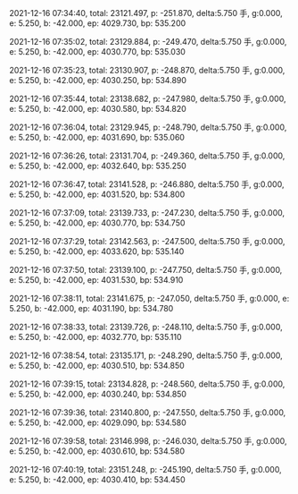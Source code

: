2021-12-16 07:34:40, total: 23121.497, p: -251.870, delta:5.750 手, g:0.000, e: 5.250, b: -42.000, ep: 4029.730, bp: 535.200

2021-12-16 07:35:02, total: 23129.884, p: -249.470, delta:5.750 手, g:0.000, e: 5.250, b: -42.000, ep: 4030.770, bp: 535.030

2021-12-16 07:35:23, total: 23130.907, p: -248.870, delta:5.750 手, g:0.000, e: 5.250, b: -42.000, ep: 4030.250, bp: 534.890

2021-12-16 07:35:44, total: 23138.682, p: -247.980, delta:5.750 手, g:0.000, e: 5.250, b: -42.000, ep: 4030.580, bp: 534.820

2021-12-16 07:36:04, total: 23129.945, p: -248.790, delta:5.750 手, g:0.000, e: 5.250, b: -42.000, ep: 4031.690, bp: 535.060

2021-12-16 07:36:26, total: 23131.704, p: -249.360, delta:5.750 手, g:0.000, e: 5.250, b: -42.000, ep: 4032.640, bp: 535.250

2021-12-16 07:36:47, total: 23141.528, p: -246.880, delta:5.750 手, g:0.000, e: 5.250, b: -42.000, ep: 4031.520, bp: 534.800

2021-12-16 07:37:09, total: 23139.733, p: -247.230, delta:5.750 手, g:0.000, e: 5.250, b: -42.000, ep: 4030.770, bp: 534.750

2021-12-16 07:37:29, total: 23142.563, p: -247.500, delta:5.750 手, g:0.000, e: 5.250, b: -42.000, ep: 4033.620, bp: 535.140

2021-12-16 07:37:50, total: 23139.100, p: -247.750, delta:5.750 手, g:0.000, e: 5.250, b: -42.000, ep: 4031.530, bp: 534.910

2021-12-16 07:38:11, total: 23141.675, p: -247.050, delta:5.750 手, g:0.000, e: 5.250, b: -42.000, ep: 4031.190, bp: 534.780

2021-12-16 07:38:33, total: 23139.726, p: -248.110, delta:5.750 手, g:0.000, e: 5.250, b: -42.000, ep: 4032.770, bp: 535.110

2021-12-16 07:38:54, total: 23135.171, p: -248.290, delta:5.750 手, g:0.000, e: 5.250, b: -42.000, ep: 4030.510, bp: 534.850

2021-12-16 07:39:15, total: 23134.828, p: -248.560, delta:5.750 手, g:0.000, e: 5.250, b: -42.000, ep: 4030.240, bp: 534.850

2021-12-16 07:39:36, total: 23140.800, p: -247.550, delta:5.750 手, g:0.000, e: 5.250, b: -42.000, ep: 4029.090, bp: 534.580

2021-12-16 07:39:58, total: 23146.998, p: -246.030, delta:5.750 手, g:0.000, e: 5.250, b: -42.000, ep: 4030.610, bp: 534.580

2021-12-16 07:40:19, total: 23151.248, p: -245.190, delta:5.750 手, g:0.000, e: 5.250, b: -42.000, ep: 4030.410, bp: 534.450